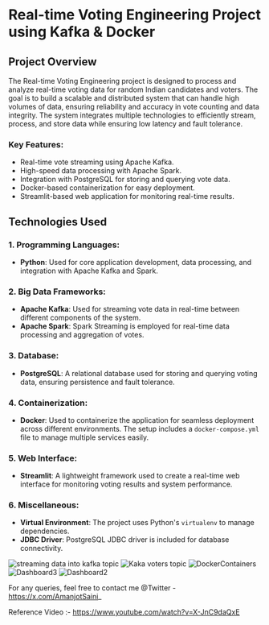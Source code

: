 # Real-time Voting Engineering Project using Kafka & Docker

## Project Overview

The Real-time Voting Engineering project is designed to process and analyze real-time voting data for random Indian candidates and voters. The goal is to build a scalable and distributed system that can handle high volumes of data, ensuring reliability and accuracy in vote counting and data integrity. The system integrates multiple technologies to efficiently stream, process, and store data while ensuring low latency and fault tolerance.

### Key Features:
- Real-time vote streaming using Apache Kafka.
- High-speed data processing with Apache Spark.
- Integration with PostgreSQL for storing and querying vote data.
- Docker-based containerization for easy deployment.
- Streamlit-based web application for monitoring real-time results.
  
## Technologies Used

### 1. **Programming Languages**:
   - **Python**: Used for core application development, data processing, and integration with Apache Kafka and Spark.
   
### 2. **Big Data Frameworks**:
   - **Apache Kafka**: Used for streaming vote data in real-time between different components of the system.
   - **Apache Spark**: Spark Streaming is employed for real-time data processing and aggregation of votes.

### 3. **Database**:
   - **PostgreSQL**: A relational database used for storing and querying voting data, ensuring persistence and fault tolerance.

### 4. **Containerization**:
   - **Docker**: Used to containerize the application for seamless deployment across different environments. The setup includes a `docker-compose.yml` file to manage multiple services easily.

### 5. **Web Interface**:
   - **Streamlit**: A lightweight framework used to create a real-time web interface for monitoring voting results and system performance.

### 6. **Miscellaneous**:
   - **Virtual Environment**: The project uses Python's `virtualenv` to manage dependencies.
   - **JDBC Driver**: PostgreSQL JDBC driver is included for database connectivity.
     
![streaming data into kafka topic](https://github.com/user-attachments/assets/064c09e6-359d-4c24-9500-efe971d72732)
![Kaka voters topic](https://github.com/user-attachments/assets/a5bed4e2-869d-463f-ba25-1abc7f8679db)
![DockerContainers](https://github.com/user-attachments/assets/8ba041bc-b018-4adc-9097-3c18c998fb79)
![Dashboard3](https://github.com/user-attachments/assets/37b84b42-676a-487c-a3dd-e6c52b05cab6)
![Dashboard2](https://github.com/user-attachments/assets/391baa5e-f369-49cb-955c-91377df67dc1)


For any queries, feel free to contact me @Twitter - https://x.com/AmanjotSaini_

Reference Video :- https://www.youtube.com/watch?v=X-JnC9daQxE


